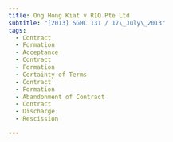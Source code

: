 ```yaml
---
title: Ong Hong Kiat v RIQ Pte Ltd 
subtitle: "[2013] SGHC 131 / 17\_July\_2013"
tags:
  - Contract
  - Formation
  - Acceptance
  - Contract
  - Formation
  - Certainty of Terms
  - Contract
  - Formation
  - Abandonment of Contract
  - Contract
  - Discharge
  - Rescission

---
```


